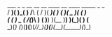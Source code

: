  ___  _   _    __    __  __  ____  __    ____  _____  _  _ <br />
/ __)( )_( )  /__\  (  \/  )( ___)(  )  ( ___)(  _  )( \( )<br />
( (__  ) _ (  /(__)\  )    (  )__)  )(__  )__)  )(_)(  )  (<br />
\___)(_) (_)(__)(__)(_/\/\_)(____)(____)(____)(_____)(_)\_)<br />
